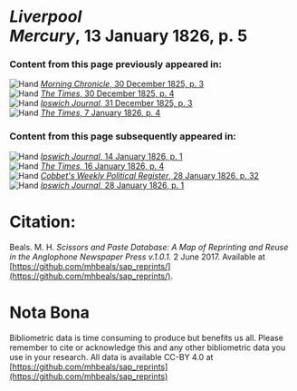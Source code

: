 # *Liverpool Mercury*, 13 January 1826, p. 5  
  
### Content from this page previously appeared in:  
![Hand](http://scissorsandpaste.net/wp-content/uploads/2017/06/smallhandpointer.png) [*Morning Chronicle*, 30 December 1825, p. 3](https://mhbeals.github.io/sap_html/Morning-Chronicle/Morning-Chronicle-30-December-1825-p-3)  
![Hand](http://scissorsandpaste.net/wp-content/uploads/2017/06/smallhandpointer.png) [*The Times*, 30 December 1825, p. 4](https://mhbeals.github.io/sap_html/The-Times/The-Times-30-December-1825-p-4)  
![Hand](http://scissorsandpaste.net/wp-content/uploads/2017/06/smallhandpointer.png) [*Ipswich Journal*, 31 December 1825, p. 3](https://mhbeals.github.io/sap_html/Ipswich-Journal/Ipswich-Journal-31-December-1825-p-3)  
![Hand](http://scissorsandpaste.net/wp-content/uploads/2017/06/smallhandpointer.png) [*The Times*, 7 January 1826, p. 4](https://mhbeals.github.io/sap_html/The-Times/The-Times-7-January-1826-p-4)  
  
### Content from this page subsequently appeared in:  
![Hand](http://scissorsandpaste.net/wp-content/uploads/2017/06/smallhandpointer.png) [*Ipswich Journal*, 14 January 1826, p. 1](https://mhbeals.github.io/sap_html/Ipswich-Journal/Ipswich-Journal-14-January-1826-p-1)  
![Hand](http://scissorsandpaste.net/wp-content/uploads/2017/06/smallhandpointer.png) [*The Times*, 16 January 1826, p. 4](https://mhbeals.github.io/sap_html/The-Times/The-Times-16-January-1826-p-4)  
![Hand](http://scissorsandpaste.net/wp-content/uploads/2017/06/smallhandpointer.png) [*Cobbet's Weekly Political Register*, 28 January 1826, p. 32](https://mhbeals.github.io/sap_html/Cobbet's-Weekly-Political-Register/Cobbet's-Weekly-Political-Register-28-January-1826-p-32)  
![Hand](http://scissorsandpaste.net/wp-content/uploads/2017/06/smallhandpointer.png) [*Ipswich Journal*, 28 January 1826, p. 1](https://mhbeals.github.io/sap_html/Ipswich-Journal/Ipswich-Journal-28-January-1826-p-1)  


# Citation: 

Beals. M. H. *Scissors and Paste Database: A Map of Reprinting and Reuse in the Anglophone Newspaper Press v.1.0.1.* 2 June 2017. Available at [https://github.com/mhbeals/sap_reprints/](https://github.com/mhbeals/sap_reprints/). 

# Nota Bona

Bibliometric data is time consuming to produce but benefits us all. Please remember to cite or acknowledge this and any other bibliometric data you use in your research. All data is available CC-BY 4.0 at [https://github.com/mhbeals/sap_reprints](https://github.com/mhbeals/sap_reprints)